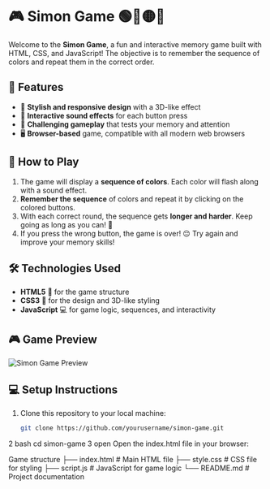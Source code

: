 # 🎮 Simon Game 🟢🔴🟡🔵

Welcome to the **Simon Game**, a fun and interactive memory game built with HTML, CSS, and JavaScript! The objective is to remember the sequence of colors and repeat them in the correct order.

## 🌟 Features

- 🎨 **Stylish and responsive design** with a 3D-like effect
- 🎵 **Interactive sound effects** for each button press
- 🎯 **Challenging gameplay** that tests your memory and attention
- 🖥️ **Browser-based** game, compatible with all modern web browsers

## 🚀 How to Play

1. The game will display a **sequence of colors**. Each color will flash along with a sound effect.
2. **Remember the sequence** of colors and repeat it by clicking on the colored buttons.
3. With each correct round, the sequence gets **longer and harder**. Keep going as long as you can! 🎉
4. If you press the wrong button, the game is over! 😔 Try again and improve your memory skills!

## 🛠️ Technologies Used

- **HTML5** 📝 for the game structure
- **CSS3** 🎨 for the design and 3D-like styling
- **JavaScript** 💻 for game logic, sequences, and interactivity

## 🎮 Game Preview

![Simon Game Preview](./simon-game-preview.png)

## 💻 Setup Instructions

1. Clone this repository to your local machine:
   ```bash
   git clone https://github.com/yourusername/simon-game.git
2 bash
cd simon-game
3 open 
Open the index.html file in your browser:


Game structure 
├── index.html          # Main HTML file
├── style.css           # CSS file for styling
├── script.js           # JavaScript for game logic
└── README.md           # Project documentation
